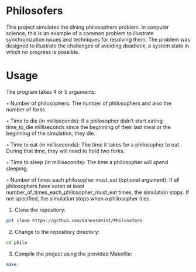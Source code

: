 # Philosofers

This project simulates the dining philosophers problem. In conputer science, this is an example of a common problem to illustrate synchronization issues and techniques for resolving them. The problem was designed to illustrate the challenges of avoiding deadlock, a system state in which no progress is possible.

# Usage

The program takes 4 or 5 arguments:

◦ Number of philosophers: The number of philosophers and also the number
of forks.

◦ Time to die (in milliseconds): If a philosopher didn’t start eating time_to_die
milliseconds since the beginning of their last meal or the beginning of the simulation, they die.

◦ Time to eat (in milliseconds): The time it takes for a philosopher to eat.
During that time, they will need to hold two forks.

◦ Time to sleep (in milliseconds): The time a philosopher will spend sleeping.

◦ Number of times each philosopher must_eat (optional argument): If all
philosophers have eaten at least number_of_times_each_philosopher_must_eat
times, the simulation stops. If not specified, the simulation stops when a
philosopher dies.

1. Clone the repository:

```bash
git clone https://github.com/VanessaKist/Philosofers
```

2. Change to the repository directory:

```bash
cd philo
```

3. Compile the project using the provided Makefile:

```bash
make
```
